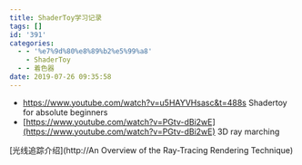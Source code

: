 ```yaml
---
title: ShaderToy学习记录
tags: []
id: '391'
categories:
  - - '%e7%9d%80%e8%89%b2%e5%99%a8'
    - ShaderToy
  - - 着色器
date: 2019-07-26 09:35:58
---
```


*   https://www.youtube.com/watch?v=u5HAYVHsasc&t=488s Shadertoy for absolute beginners
*   [https://www.youtube.com/watch?v=PGtv-dBi2wE](https://www.youtube.com/watch?v=PGtv-dBi2wE) 3D ray marching

[光线追踪介绍](http://An Overview of the Ray-Tracing Rendering Technique)